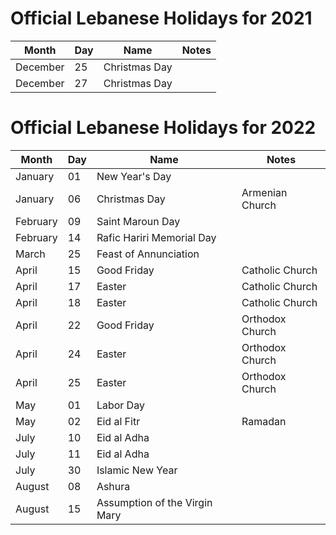 # Official Lebanese Holidays for 2021 

|Month |Day |Name |Notes 
| --- | --- | --- | --- 
|December |25 |Christmas Day 
|December |27 |Christmas Day 



# Official Lebanese Holidays for 2022 

|Month |Day |Name |Notes
| --- | --- | --- |--- 
|January |01 |New Year's Day 
|January |06 |Christmas Day |Armenian Church
|February |09 |Saint Maroun Day 
|February |14 |Rafic Hariri Memorial Day 
|March |25 |Feast of Annunciation
|April |15 |Good Friday |Catholic Church
|April |17 |Easter |Catholic Church 
|April |18 |Easter |Catholic Church
|April |22 |Good Friday |Orthodox Church
|April |24 |Easter |Orthodox Church 
|April |25 |Easter |Orthodox Church
|May   |01 |Labor Day 
|May   |02 |Eid al Fitr |Ramadan 
|July  |10 |Eid al Adha
|July  |11 |Eid al Adha 
|July  |30 |Islamic New Year
|August |08| Ashura 
|August |15 |Assumption of the Virgin Mary
 
